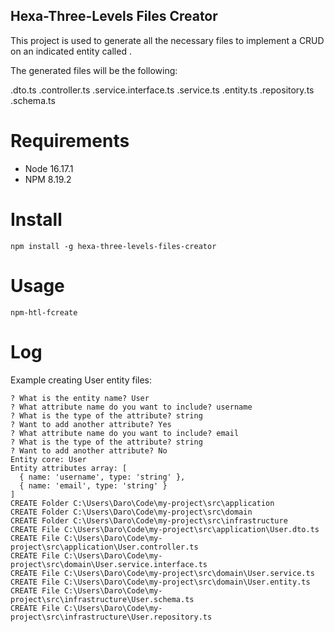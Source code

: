 ## Hexa-Three-Levels Files Creator


This project is used to generate all the necessary files to implement a CRUD on an indicated entity called <nameEntity>.

The generated files will be the following:

<nameEntity>.dto.ts
<nameEntity>.controller.ts
<nameEntity>.service.interface.ts
<nameEntity>.service.ts
<nameEntity>.entity.ts
<nameEntity>.repository.ts
<nameEntity>.schema.ts

# Requirements

* Node 16.17.1
* NPM 8.19.2

# Install

```npm install -g hexa-three-levels-files-creator```

# Usage

```npm-htl-fcreate```

# Log

Example creating User entity files:

```
? What is the entity name? User
? What attribute name do you want to include? username
? What is the type of the attribute? string
? Want to add another attribute? Yes
? What attribute name do you want to include? email
? What is the type of the attribute? string
? Want to add another attribute? No
Entity core: User
Entity attributes array: [
  { name: 'username', type: 'string' },
  { name: 'email', type: 'string' }
]
CREATE Folder C:\Users\Daro\Code\my-project\src\application
CREATE Folder C:\Users\Daro\Code\my-project\src\domain
CREATE Folder C:\Users\Daro\Code\my-project\src\infrastructure
CREATE File C:\Users\Daro\Code\my-project\src\application\User.dto.ts
CREATE File C:\Users\Daro\Code\my-project\src\application\User.controller.ts
CREATE File C:\Users\Daro\Code\my-project\src\domain\User.service.interface.ts
CREATE File C:\Users\Daro\Code\my-project\src\domain\User.service.ts
CREATE File C:\Users\Daro\Code\my-project\src\domain\User.entity.ts
CREATE File C:\Users\Daro\Code\my-project\src\infrastructure\User.schema.ts
CREATE File C:\Users\Daro\Code\my-project\src\infrastructure\User.repository.ts
```
